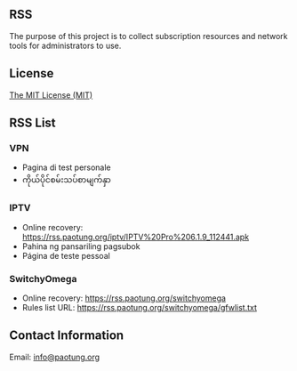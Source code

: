 ## RSS
The purpose of this project is to collect subscription resources and network tools for administrators to use.

## License
[The MIT License (MIT)](https://github.com/baopad/RSS/blob/main/LICENSE)

## RSS List
### VPN
- Pagina di test personale
- ကိုယ်ပိုင်စမ်းသပ်စာမျက်နှာ
### IPTV
- Online recovery: https://rss.paotung.org/iptv/IPTV%20Pro%206.1.9_112441.apk
- Pahina ng pansariling pagsubok
- Página de teste pessoal
### SwitchyOmega
- Online recovery: https://rss.paotung.org/switchyomega
- Rules list URL: https://rss.paotung.org/switchyomega/gfwlist.txt


## Contact Information
Email: info@paotung.org
